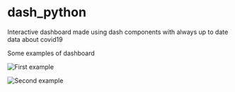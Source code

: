 # dash_python

Interactive dashboard made using dash components with always up to date data about covid19



Some examples of dashboard 

![First example](/assets/example_1)

![Second example](/assets/example_2)
